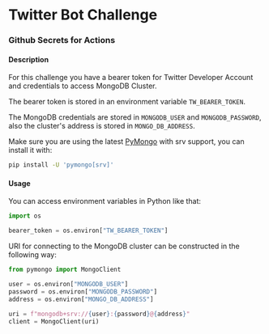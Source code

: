 # Twitter Bot Challenge

### Github Secrets for Actions

#### Description

For this challenge you have a bearer token for Twitter Developer Account and credentials to access MongoDB Cluster. 

The bearer token is stored in an environment variable `TW_BEARER_TOKEN`.

The MongoDB credentials are stored in `MONGODB_USER` and `MONGODB_PASSWORD`, also the cluster's address is stored in `MONGO_DB_ADDRESS`.

Make sure you are using the latest [PyMongo](https://github.com/mongodb/mongo-python-driver) with srv support, you can install it with:

```bash
pip install -U 'pymongo[srv]'
```

#### Usage

You can access environment variables in Python like that:

```python
import os

bearer_token = os.environ["TW_BEARER_TOKEN"]
```


URI for connecting to the MongoDB cluster can be constructed in the following way:

```python
from pymongo import MongoClient

user = os.environ["MONGODB_USER"]
password = os.environ["MONGODB_PASSWORD"]
address = os.environ["MONGO_DB_ADDRESS"]

uri = f"mongodb+srv://{user}:{password}@{address}"
client = MongoClient(uri)

```
